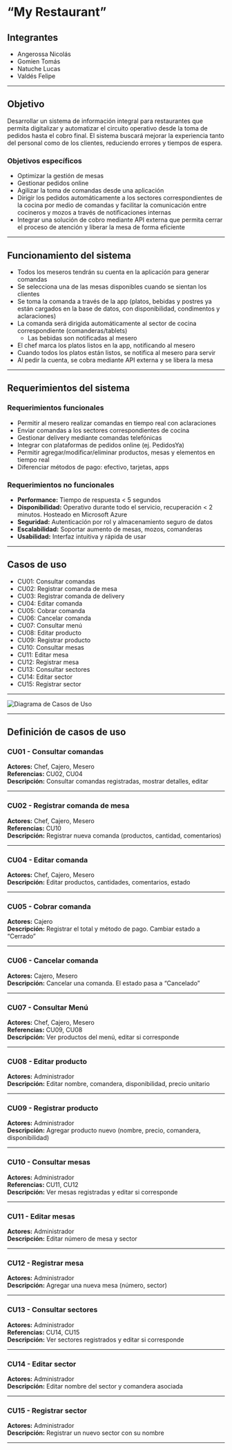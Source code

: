 # “My Restaurant”

## Integrantes

- Angerossa Nicolás  
- Gomien Tomás  
- Natuche Lucas  
- Valdés Felipe  

---

## Objetivo

Desarrollar un sistema de información integral para restaurantes que permita digitalizar y automatizar el circuito operativo desde la toma de pedidos hasta el cobro final. El sistema buscará mejorar la experiencia tanto del personal como de los clientes, reduciendo errores y tiempos de espera.

### Objetivos específicos

- Optimizar la gestión de mesas  
- Gestionar pedidos online  
- Agilizar la toma de comandas desde una aplicación  
- Dirigir los pedidos automáticamente a los sectores correspondientes de la cocina por medio de comandas y facilitar la comunicación entre cocineros y mozos a través de notificaciones internas  
- Integrar una solución de cobro mediante API externa que permita cerrar el proceso de atención y liberar la mesa de forma eficiente  

---

## Funcionamiento del sistema

- Todos los meseros tendrán su cuenta en la aplicación para generar comandas  
- Se selecciona una de las mesas disponibles cuando se sientan los clientes  
- Se toma la comanda a través de la app (platos, bebidas y postres ya están cargados en la base de datos, con disponibilidad, condimentos y aclaraciones)  
- La comanda será dirigida automáticamente al sector de cocina correspondiente (comanderas/tablets)  
  - Las bebidas son notificadas al mesero  
- El chef marca los platos listos en la app, notificando al mesero  
- Cuando todos los platos están listos, se notifica al mesero para servir  
- Al pedir la cuenta, se cobra mediante API externa y se libera la mesa  

---

## Requerimientos del sistema

### Requerimientos funcionales

- Permitir al mesero realizar comandas en tiempo real con aclaraciones  
- Enviar comandas a los sectores correspondientes de cocina  
- Gestionar delivery mediante comandas telefónicas  
- Integrar con plataformas de pedidos online (ej. PedidosYa)  
- Permitir agregar/modificar/eliminar productos, mesas y elementos en tiempo real  
- Diferenciar métodos de pago: efectivo, tarjetas, apps  

### Requerimientos no funcionales

- **Performance:** Tiempo de respuesta < 5 segundos  
- **Disponibilidad:** Operativo durante todo el servicio, recuperación < 2 minutos. Hosteado en Microsoft Azure  
- **Seguridad:** Autenticación por rol y almacenamiento seguro de datos  
- **Escalabilidad:** Soportar aumento de mesas, mozos, comanderas  
- **Usabilidad:** Interfaz intuitiva y rápida de usar  

---

## Casos de uso

- CU01: Consultar comandas  
- CU02: Registrar comanda de mesa  
- CU03: Registrar comanda de delivery  
- CU04: Editar comanda  
- CU05: Cobrar comanda  
- CU06: Cancelar comanda  
- CU07: Consultar menú  
- CU08: Editar producto  
- CU09: Registrar producto  
- CU10: Consultar mesas  
- CU11: Editar mesa  
- CU12: Registrar mesa  
- CU13: Consultar sectores  
- CU14: Editar sector  
- CU15: Registrar sector  

---

![Diagrama de Casos de Uso](Diagrama%20de%20casos%20de%20uso.drawio.png)

---

## Definición de casos de uso

### CU01 - Consultar comandas

**Actores:** Chef, Cajero, Mesero  
**Referencias:** CU02, CU04  
**Descripción:** Consultar comandas registradas, mostrar detalles, editar  

---

### CU02 - Registrar comanda de mesa

**Actores:** Chef, Cajero, Mesero  
**Referencias:** CU10  
**Descripción:** Registrar nueva comanda (productos, cantidad, comentarios)  

---

### CU04 - Editar comanda

**Actores:** Chef, Cajero, Mesero  
**Descripción:** Editar productos, cantidades, comentarios, estado  

---

### CU05 - Cobrar comanda

**Actores:** Cajero  
**Descripción:** Registrar el total y método de pago. Cambiar estado a “Cerrado”  

---

### CU06 - Cancelar comanda

**Actores:** Cajero, Mesero  
**Descripción:** Cancelar una comanda. El estado pasa a “Cancelado”  

---

### CU07 - Consultar Menú

**Actores:** Chef, Cajero, Mesero  
**Referencias:** CU09, CU08  
**Descripción:** Ver productos del menú, editar si corresponde  

---

### CU08 - Editar producto

**Actores:** Administrador  
**Descripción:** Editar nombre, comandera, disponibilidad, precio unitario  

---

### CU09 - Registrar producto

**Actores:** Administrador  
**Descripción:** Agregar producto nuevo (nombre, precio, comandera, disponibilidad)  

---

### CU10 - Consultar mesas

**Actores:** Administrador  
**Referencias:** CU11, CU12  
**Descripción:** Ver mesas registradas y editar si corresponde  

---

### CU11 - Editar mesas

**Actores:** Administrador  
**Descripción:** Editar número de mesa y sector  

---

### CU12 - Registrar mesa

**Actores:** Administrador  
**Descripción:** Agregar una nueva mesa (número, sector)  

---

### CU13 - Consultar sectores

**Actores:** Administrador  
**Referencias:** CU14, CU15  
**Descripción:** Ver sectores registrados y editar si corresponde  

---

### CU14 - Editar sector

**Actores:** Administrador  
**Descripción:** Editar nombre del sector y comandera asociada  

---

### CU15 - Registrar sector

**Actores:** Administrador  
**Descripción:** Registrar un nuevo sector con su nombre  

---

